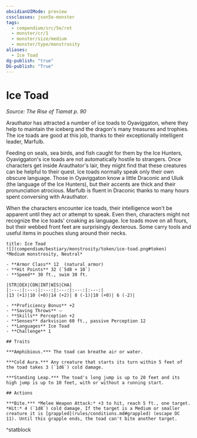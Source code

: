 ```yaml
---
obsidianUIMode: preview
cssclasses: json5e-monster
tags:
  - compendium/src/5e/rot
  - monster/cr/1
  - monster/size/medium
  - monster/type/monstrosity
aliases:
  - Ice Toad
dg-publish: "true"
DG-publish: "True"
---
```

# Ice Toad
*Source: The Rise of Tiamat p. 90*  

Arauthator has attracted a number of ice toads to Oyaviggaton, where they help to maintain the iceberg and the dragon's many treasures and trophies. The ice toads are good at this job, thanks to their exceptionally intelligent leader, Marfulb.

Feeding on seals, sea birds, and fish caught for them by the Ice Hunters, Oyaviggaton's ice toads are not automatically hostile to strangers. Once characters get inside Arauthator's lair, they might find that these creatures can be helpful to their quest. Ice toads normally speak only their own obscure language. Those in Oyaviggaton know a little Draconic and Uluik (the language of the Ice Hunters), but their accents are thick and their pronunciation atrocious. Marfulb is fluent in Draconic thanks to many hours spent conversing with Arauthator.

When the characters encounter ice toads, their intelligence won't be apparent until they act or attempt to speak. Even then, characters might not recognize the ice toads' croaking as language. Ice toads move on all fours, but their webbed front feet are surprisingly dexterous. Some carry tools and useful items in pouches slung around their necks.

```ad-statblock
title: Ice Toad
![](compendium/bestiary/monstrosity/token/ice-toad.png#token)
*Medium monstrosity, Neutral*

- **Armor Class** 12  (natural armor)
- **Hit Points** 32 (`5d8 + 10`)
- **Speed** 30 ft., swim 30 ft.

|STR|DEX|CON|INT|WIS|CHA|
|:---:|:---:|:---:|:---:|:---:|:---:|
|13 (+1)|10 (+0)|14 (+2)| 8 (-1)|10 (+0)| 6 (-2)|

- **Proficiency Bonus** +2
- **Saving Throws** ⏤
- **Skills** Perception +2
- **Senses** darkvision 60 ft., passive Perception 12
- **Languages** Ice Toad
- **Challenge** 1

## Traits

***Amphibious.*** The toad can breathe air or water.

***Cold Aura.*** Any creature that starts its turn within 5 feet of the toad takes 3 (`1d6`) cold damage.

***Standing Leap.*** The toad's long jump is up to 20 feet and its high jump is up to 10 feet, with or without a running start.

## Actions

***Bite.*** *Melee Weapon Attack:* +3 to hit, reach 5 ft., one target. *Hit:* 4 (`1d8`) cold damage. If the target is a Medium or smaller creature it is [grappled](rules/conditions.md#grappled) (escape DC 11). Until this grapple ends, the toad can't bite another target.
```
^statblock